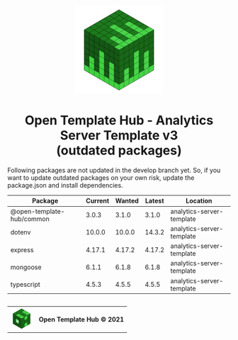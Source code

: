 <p align="center">
  <a href="https://opentemplatehub.com">
    <img src="https://raw.githubusercontent.com/open-template-hub/open-template-hub.github.io/master/assets/logo/server/analytics-server-logo.png" alt="Logo" width=200>
  </a>
</p>


<h1 align="center">
Open Template Hub - Analytics Server Template v3
  <br/>
(outdated packages)
</h1>

Following packages are not updated in the develop branch yet. So, if you want to update outdated packages on your own risk, update the package.json and install dependencies.

| Package | Current | Wanted | Latest | Location |
| --- | --- | --- | --- | --- |
| @open-template-hub/common | 3.0.3 | 3.1.0 | 3.1.0 | analytics-server-template |
| dotenv | 10.0.0 | 10.0.0 | 14.3.2 | analytics-server-template |
| express | 4.17.1 | 4.17.2 | 4.17.2 | analytics-server-template |
| mongoose | 6.1.1 | 6.1.8 | 6.1.8 | analytics-server-template |
| typescript | 4.5.3 | 4.5.5 | 4.5.5 | analytics-server-template |

<table align="right"><tr><td><a href="https://opentemplatehub.com"><img src="https://raw.githubusercontent.com/open-template-hub/open-template-hub.github.io/master/assets/logo/brand-logo.png" width="50px" alt="oth"/></a></td><td><b>Open Template Hub © 2021</b></td></tr></table>

